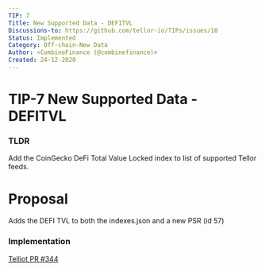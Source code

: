 ```yaml
---
TIP: 7
Title: New Supported Data - DEFITVL
Discussions-to: https://github.com/tellor-io/TIPs/issues/10
Status: Implemented
Category: Off-chain-New Data
Author: <CombineFinance (@combinefinance)>
Created: 24-12-2020
---
```


# TIP-7 New Supported Data - DEFITVL

### TLDR

Add the CoinGecko DeFi Total Value Locked index to list of supported Tellor feeds.  

# Proposal


Adds the DEFI TVL to both the indexes.json and a new PSR (id 57)

### Implementation

[Telliot PR #344](https://github.com/tellor-io/telliot/pull/334) 